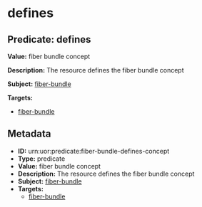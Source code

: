 # defines

## Predicate: defines

**Value:** fiber bundle concept

**Description:** The resource defines the fiber bundle concept

**Subject:** [fiber-bundle](../Concepts/fiber-bundle.md)

**Targets:**

- [fiber-bundle](../Concepts/fiber-bundle.md)

## Metadata

- **ID:** urn:uor:predicate:fiber-bundle-defines-concept
- **Type:** predicate
- **Value:** fiber bundle concept
- **Description:** The resource defines the fiber bundle concept
- **Subject:** [fiber-bundle](../Concepts/fiber-bundle.md)
- **Targets:**
  - [fiber-bundle](../Concepts/fiber-bundle.md)
